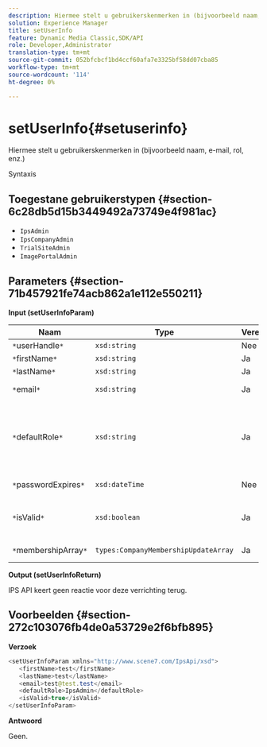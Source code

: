 ```yaml
---
description: Hiermee stelt u gebruikerskenmerken in (bijvoorbeeld naam, e-mail, rol, enz.)
solution: Experience Manager
title: setUserInfo
feature: Dynamic Media Classic,SDK/API
role: Developer,Administrator
translation-type: tm+mt
source-git-commit: 052bfcbcf1bd4ccf60afa7e3325bf58dd07cba85
workflow-type: tm+mt
source-wordcount: '114'
ht-degree: 0%

---
```



# setUserInfo{#setuserinfo}

Hiermee stelt u gebruikerskenmerken in (bijvoorbeeld naam, e-mail, rol, enz.)

Syntaxis

## Toegestane gebruikerstypen {#section-6c28db5d15b3449492a73749e4f981ac}

* `IpsAdmin`
* `IpsCompanyAdmin`
* `TrialSiteAdmin`
* `ImagePortalAdmin`

## Parameters {#section-71b457921fe74acb862a1e112e550211}

**Input (setUserInfoParam)**

| Naam | Type | Vereist | Beschrijving |
|---|---|---|---|
| `*`userHandle`*` | `xsd:string` | Nee | Gebruikershandgreep. |
| `*`firstName`*` | `xsd:string` | Ja | Voornaam. |
| `*`lastName`*` | `xsd:string` | Ja | Achternaam. |
| `*`email`*` | `xsd:string` | Ja | E-mailadres gebruiker. |
| `*`defaultRole`*` | `xsd:string` | Ja | Plaatst de rol voor een gebruiker in elk bedrijf zij tot behoren. De rol `IpsAdmin` negeert echter andere instellingen per bedrijf. |
| `*`passwordExpires`*` | `xsd:dateTime` | Nee | Vervaldatum wachtwoord van set. |
| `*`isValid`*` | `xsd:boolean` | Ja | Hiermee wordt bepaald of de gebruiker een geldige IPS-gebruiker is. |
| `*`membershipArray`*` | `types:CompanyMembershipUpdateArray` | Ja | Een array met bedrijfshandgrepen. |

**Output (setUserInfoReturn)**

IPS API keert geen reactie voor deze verrichting terug.

## Voorbeelden {#section-272c103076fb4de0a53729e2f6bfb895}

**Verzoek**

```java
<setUserInfoParam xmlns="http://www.scene7.com/IpsApi/xsd">
   <firstName>test</firstName>
   <lastName>test</lastName>
   <email>test@test.test</email>
   <defaultRole>IpsAdmin</defaultRole>
   <isValid>true</isValid>
</setUserInfoParam>
```

**Antwoord**

Geen.
